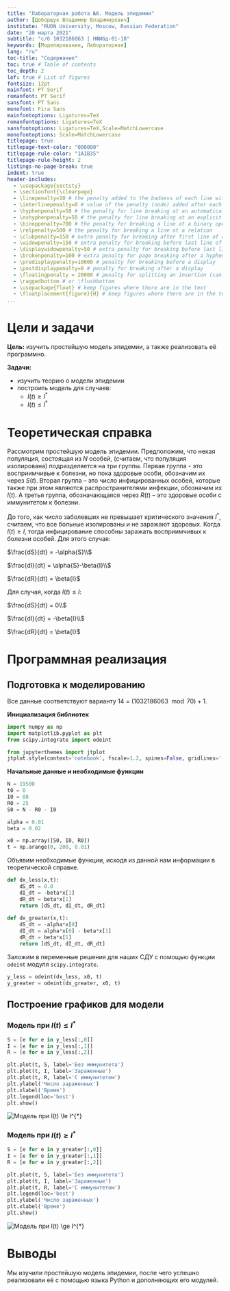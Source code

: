 ```yaml
---
title: "Лабораторная работа №6. Модель эпидемии"
author: [Доборщук Владимир Владимирович]
institute: "RUDN University, Moscow, Russian Federation"
date: "20 марта 2021"
subtitle: "c/б 1032186063 | НФИбд-01-18"
keywords: [Моделирование, Лабораторная]
lang: "ru"
toc-title: "Содержание"
toc: true # Table of contents
toc_depth: 2
lof: true # List of figures
fontsize: 12pt
mainfont: PT Serif
romanfont: PT Serif
sansfont: PT Sans
monofont: Fira Sans
mainfontoptions: Ligatures=TeX
romanfontoptions: Ligatures=TeX
sansfontoptions: Ligatures=TeX,Scale=MatchLowercase
monofontoptions: Scale=MatchLowercase
titlepage: true
titlepage-text-color: "000000"
titlepage-rule-color: "1A1B35"
titlepage-rule-height: 2
listings-no-page-break: true
indent: true
header-includes:
  - \usepackage{sectsty}
  - \sectionfont{\clearpage}
  - \linepenalty=10 # the penalty added to the badness of each line within a paragraph (no associated penalty node) Increasing the value makes tex try to have fewer lines in the paragraph.
  - \interlinepenalty=0 # value of the penalty (node) added after each line of a paragraph.
  - \hyphenpenalty=50 # the penalty for line breaking at an automatically inserted hyphen
  - \exhyphenpenalty=50 # the penalty for line breaking at an explicit hyphen
  - \binoppenalty=700 # the penalty for breaking a line at a binary operator
  - \relpenalty=500 # the penalty for breaking a line at a relation
  - \clubpenalty=150 # extra penalty for breaking after first line of a paragraph
  - \widowpenalty=150 # extra penalty for breaking before last line of a paragraph
  - \displaywidowpenalty=50 # extra penalty for breaking before last line before a display math
  - \brokenpenalty=100 # extra penalty for page breaking after a hyphenated line
  - \predisplaypenalty=10000 # penalty for breaking before a display
  - \postdisplaypenalty=0 # penalty for breaking after a display
  - \floatingpenalty = 20000 # penalty for splitting an insertion (can only be split footnote in standard LaTeX)
  - \raggedbottom # or \flushbottom
  - \usepackage{float} # keep figures where there are in the text
  - \floatplacement{figure}{H} # keep figures where there are in the text
...
```


# Цели и задачи

**Цель:** изучить простейшую модель эпидемии, а также реализовать её программно.

**Задачи:**

* изучить теорию о модели эпидемии
* построить модель для случаев:
  * $I(t) \ge I^{*}$
  * $I(t) \le I^{*}$

# Теоретическая справка

Рассмотрим простейшую модель эпидемии. Предположим, что некая популяция, состоящая из $N$ особей, (считаем, что популяция изолирована) подразделяется на три группы. Первая группа - это восприимчивые к болезни, но пока здоровые особи, обозначим их через $S(t)$. Вторая группа – это число инфицированных особей, которые также при этом являются распространителями инфекции, обозначим их $I(t)$. А третья группа, обозначающаяся через $R(t)$ – это здоровые особи с иммунитетом к болезни.

До того, как число заболевших не превышает критического значения $I^*$, считаем, что все больные изолированы и не заражают здоровых. Когда $I(t) \ge I$, тогда инфицирование способны заражать восприимчивых к болезни особей. Для этого случая:

$\frac{dS}{dt} = -\alpha{S}\\$

$\frac{dI}{dt} = \alpha{S}-\beta{I}\\$

$\frac{dR}{dt} = \beta{I}$

Для случая, когда $I(t) \le I$:

$\frac{dS}{dt} = 0\\$

$\frac{dI}{dt} = -\beta{I}\\$

$\frac{dR}{dt} = \beta{I}$

# Программная реализация

## Подготовка к моделированию

Все данные соответствуют варианту 14 = $(1032186063\mod{70}) + 1$.

**Инициализация библиотек**


```python
import numpy as np
import matplotlib.pyplot as plt
from scipy.integrate import odeint

from jupyterthemes import jtplot
jtplot.style(context='notebook', fscale=1.2, spines=False, gridlines='--')
```

**Начальные данные и необходимые функции**


```python
N = 19500
t0 = 0
I0 = 88
R0 = 25
S0 = N - R0 - I0

alpha = 0.01
beta = 0.02

x0 = np.array([S0, I0, R0])
t = np.arange(0, 200, 0.01)
```

Объявим необходимые функции, исходя из данной нам информации в теоретической справке.


```python
def dx_less(x,t):
    dS_dt = 0.0
    dI_dt = -beta*x[1]
    dR_dt = beta*x[1]
    return [dS_dt, dI_dt, dR_dt]
    
def dx_greater(x,t):
    dS_dt = -alpha*x[0]
    dI_dt = alpha*x[0] - beta*x[1]
    dR_dt = beta*x[1]
    return [dS_dt, dI_dt, dR_dt]
```

Заложим в переменные решения для наших СДУ с помощью функции `odeint` модуля `scipy.integrate`.


```python
y_less = odeint(dx_less, x0, t)
y_greater = odeint(dx_greater, x0, t)
```

## Построение графиков для модели

### Модель при $I(t) \le I^{*}$


```python
S = [e for e in y_less[:,0]]
I = [e for e in y_less[:,1]]
R = [e for e in y_less[:,2]]

plt.plot(t, S, label='Без иммунитета')
plt.plot(t, I, label='Зараженные')
plt.plot(t, R, label='С иммунитетом')
plt.ylabel('Число зараженных')
plt.xlabel('Время')
plt.legend(loc='best')
plt.show()
```


    
![Модель при $I(t) \le I^{*}$](image/output_18_0.png)
    


### Модель при $I(t) \ge I^{*}$


```python
S = [e for e in y_greater[:,0]]
I = [e for e in y_greater[:,1]]
R = [e for e in y_greater[:,2]]

plt.plot(t, S, label='Без иммунитета')
plt.plot(t, I, label='Зараженные')
plt.plot(t, R, label='С иммунитетом')
plt.legend(loc='best')
plt.ylabel('Число зараженных')
plt.xlabel('Время')
plt.show()
```


    
![Модель при $I(t) \ge I^{*}$](image/output_20_0.png)
    


# Выводы

Мы изучили простейшую модель эпидемии, после чего успешно реализовали её с помощью языка Python и дополняющих его модулей.